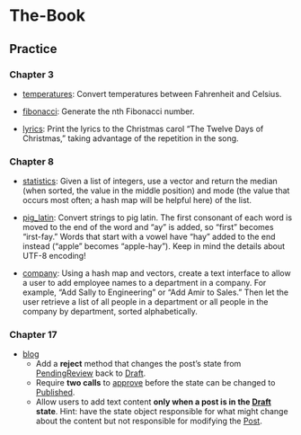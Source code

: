 # The-Book

## Practice

### Chapter 3
- [temperatures](temperatures/src/main.rs): Convert temperatures between Fahrenheit and Celsius.

- [fibonacci](fibonacci/src/main.rs): Generate the nth Fibonacci number.

- [lyrics](lyrics/src/main.rs): Print the lyrics to the Christmas carol “The Twelve Days of Christmas,” taking advantage of the repetition in the song.

### Chapter 8
- [statistics](statistics/src/main.rs): Given a list of integers, use a vector and return the median (when sorted, the value in the middle position) and mode (the value that occurs most often; a hash map will be helpful here) of the list.

- [pig_latin](pig_latin/src/main.rs): Convert strings to pig latin. The first consonant of each word is moved to the end of the word and “ay” is added, so “first” becomes “irst-fay.” Words that start with a vowel have “hay” added to the end instead (“apple” becomes “apple-hay”). Keep in mind the details about UTF-8 encoding!

- [company](company/src/main.rs): Using a hash map and vectors, create a text interface to allow a user to add employee names to a department in a company. For example, “Add Sally to Engineering” or “Add Amir to Sales.” Then let the user retrieve a list of all people in a department or all people in the company by department, sorted alphabetically.

### Chapter 17
- [blog](blog/src/main.rs)
    - Add a __reject__ method that changes the post’s state from [PendingReview](blog/src/lib.rs) back to [Draft](blog/src/lib.rs).
    - Require __two calls__ to [approve](blog/src/lib.rs) before the state can be changed to [Published](blog/src/lib.rs).
    - Allow users to add text content __only when a post is in the [Draft](blog/src/lib.rs) state__. Hint: have the state object responsible for what might change about the content but not responsible for modifying the [Post](blog/src/lib.rs).
